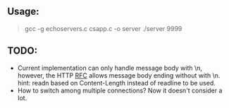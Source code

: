 ## Usage: 
> gcc -g echoservers.c csapp.c -o server
> ./server 9999

## TODO: 
* Current implementation can only handle message body with \n, however, the HTTP [RFC](https://www.ietf.org/rfc/rfc2616.txt) allows message body ending without with \n. hint: readn based on Content-Length instead of readline to be used. 
* How to switch among multiple connections? Now it doesn't consider a lot. 